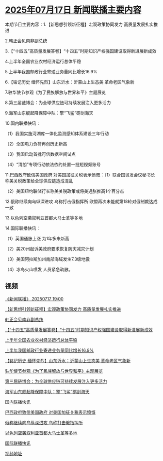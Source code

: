 # [2025年07月17日 新闻联播主要内容](https://tv.cctv.com/lm/xwlb/day/20250717.shtml)

本期节目主要内容：1.【新思想引领新征程】宏观政策协同发力 高质量发展扎实推进

2.韩正会见南非副总统

3.【“十四五”高质量发展答卷】“十四五”时期知识产权强国建设取得新进展新成效

4.上半年全国农业农村经济运行总体平稳

5.上半年我国邮政行业寄递业务量同比增长16.9%

6.【铭记历史 缅怀先烈】山东沂水：沂蒙山上生态美 革命老区气象新

7.驻华使节参观《为了民族解放与世界和平》主题展览

8.第三届链博会：为全球供应链可持续发展注入更多活力

9.海军山东舰起降保障中队：擎“飞鲨”砺剑海天

10.国内联播快讯：

（1）我国实施河湖库一体化监测感知体系建设三年行动

（2）全国电力负荷再创历史新高

（3）我国启动首批可信数据空间试点

（4）“清朗”专项行动依法依约处置一批短视频账号

11.巴西政府致信美国政府 对美国加征关税表示愤慨：（1）联合国贸发会议秘书长称美关税政策给全球供应链造成混乱

（2）美国纽约联储行长称美关税政策或将美通胀推高1个百分点

12.俄称继续向乌纵深进攻 乌称打击俄指挥所 欧盟再次未能就第18轮对俄制裁达成一致

13.以色列空袭叙利亚首都大马士革等多地

14.国际联播快讯：

（1）英国通胀上涨 为1年多来新高

（2）美20州起诉美政府要求恢复防灾减灾计划

（3）美国阿拉斯加州南部海域发生7.3级地震

（4）冰岛火山喷发 人员紧急疏散。

## 视频

[《新闻联播》 20250717 19:00](https://tv.cctv.com/2025/07/17/VIDEDIgPENV3GeQVpUWLce21250717.shtml)

[【新思想引领新征程】宏观政策协同发力 高质量发展扎实推进](https://tv.cctv.com/2025/07/17/VIDEyLq4tOdCC1VTTJzfRj5c250717.shtml)

[韩正会见南非副总统](https://tv.cctv.com/2025/07/17/VIDE48PEvXT5IVkK7OBHhJJv250717.shtml)

[【“十四五”高质量发展答卷】“十四五”时期知识产权强国建设取得新进展新成效](https://tv.cctv.com/2025/07/17/VIDEREYhwnRbp3KL5XsC3XX2250717.shtml)

[上半年全国农业农村经济运行总体平稳](https://tv.cctv.com/2025/07/17/VIDEvn0akXSBAH9jKKj55V6s250717.shtml)

[上半年我国邮政行业寄递业务量同比增长16.9%](https://tv.cctv.com/2025/07/17/VIDE3elPohJDiWUxAZGYNTip250717.shtml)

[【铭记历史 缅怀先烈】山东沂水：沂蒙山上生态美 革命老区气象新](https://tv.cctv.com/2025/07/17/VIDEd8ImJxdJti8PH3NUoVHY250717.shtml)

[驻华使节参观《为了民族解放与世界和平》主题展览](https://tv.cctv.com/2025/07/17/VIDEQlLYXb16ypOgabdE8UOx250717.shtml)

[第三届链博会：为全球供应链可持续发展注入更多活力](https://tv.cctv.com/2025/07/17/VIDEj8aoVMeC2py6V0gaChD2250717.shtml)

[海军山东舰起降保障中队：擎“飞鲨”砺剑海天](https://tv.cctv.com/2025/07/17/VIDEaZ5uXGyPRGaf1nam8P5S250717.shtml)

[国内联播快讯](https://tv.cctv.com/2025/07/17/VIDEJZ1k1kMlQ4BD7RVwhDLv250717.shtml)

[巴西政府致信美国政府 对美国加征关税表示愤慨](https://tv.cctv.com/2025/07/17/VIDEXqOJJsXUhe0fcXmq0fS3250717.shtml)

[俄称继续向乌纵深进攻 乌称打击俄指挥所](https://tv.cctv.com/2025/07/17/VIDEEZSambmLboWAgLaC7FkF250717.shtml)

[以色列空袭叙利亚首都大马士革等多地](https://tv.cctv.com/2025/07/17/VIDEGC1I6rDcy0xctoMYCNVK250717.shtml)

[国际联播快讯](https://tv.cctv.com/2025/07/17/VIDEEVCoNF7zX4aKpCZPCnvJ250717.shtml)

[视频地址](https://tv.cctv.com/lm/xwlb/day/20250717.shtml) 


